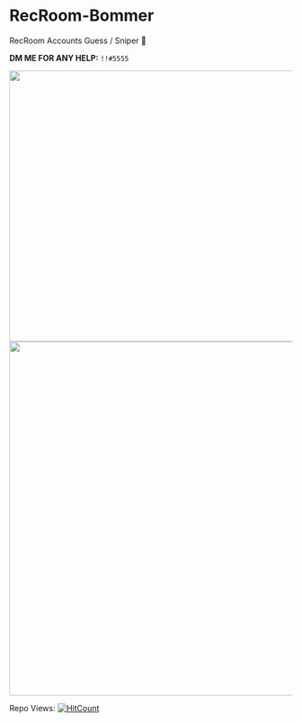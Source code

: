 # RecRoom-Bommer
RecRoom Accounts Guess / Sniper 🌌

**DM ME FOR ANY HELP:** `!!#5555`

<img src="https://cdn.discordapp.com/attachments/884850906158481448/1104288820062589008/image.png" height="482" width="702" >

<img src="https://cdn.discordapp.com/attachments/884850906158481448/1104289636932661359/iu.png" height="630" width="1200" >

Repo Views:   [![HitCount](https://hits.dwyl.com/irtco/RecRoom-Bommer.svg?style=flat-square)](http://hits.dwyl.com/irtco/RecRoom-Bommer)
